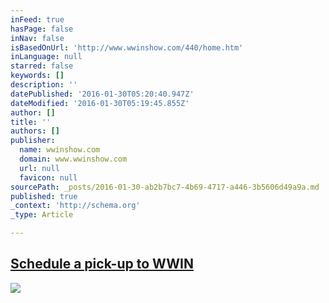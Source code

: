 ```yaml
---
inFeed: true
hasPage: false
inNav: false
isBasedOnUrl: 'http://www.wwinshow.com/440/home.htm'
inLanguage: null
starred: false
keywords: []
description: ''
datePublished: '2016-01-30T05:20:40.947Z'
dateModified: '2016-01-30T05:19:45.855Z'
author: []
title: ''
authors: []
publisher:
  name: wwinshow.com
  domain: www.wwinshow.com
  url: null
  favicon: null
sourcePath: _posts/2016-01-30-ab2b7bc7-4b69-4717-a446-3b5606d49a9a.md
published: true
_context: 'http://schema.org'
_type: Article

---
```

## [Schedule a pick-up to WWIN][0]
![](http://www.wwinshow.com/DSN/wwwurbanexposhowscom/Content/Images/WWIN/las-vegas-logo.jpg)

[0]: https://www.timetrade.com/book/BDJDN